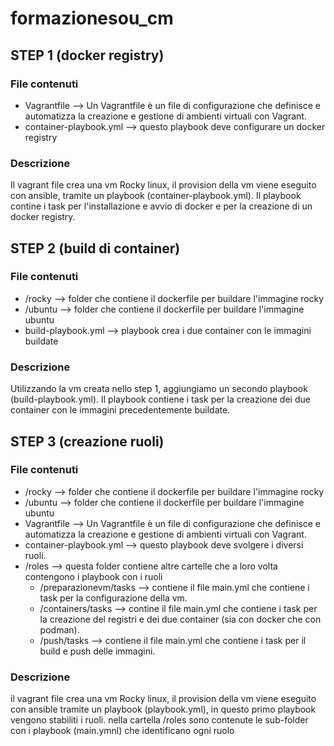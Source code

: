 # formazionesou_cm

## STEP 1 (docker registry)

### File contenuti

- Vagrantfile --> Un Vagrantfile è un file di configurazione che definisce e automatizza la creazione e gestione di ambienti virtuali con Vagrant.
- container-playbook.yml --> questo playbook deve configurare un docker registry

### Descrizione

Il vagrant file crea una vm Rocky linux, il provision della vm viene eseguito con ansible, tramite un playbook (container-playbook.yml).
Il playbook contine i task per l'installazione e avvio di docker e per la creazione di un docker registry.  

## STEP 2 (build di container)

### File contenuti

- /rocky --> folder che contiene il dockerfile per buildare l'immagine rocky
- /ubuntu --> folder che contiene il dockerfile per buildare l'immagine ubuntu
- build-playbook.yml --> playbook crea i due container con le immagini buildate

### Descrizione

Utilizzando la vm creata nello step 1, aggiungiamo un secondo playbook (build-playbook.yml).
Il playbook contiene i task per la creazione dei due container con le immagini precedentemente buildate.

## STEP 3 (creazione ruoli)

### File contenuti

- /rocky --> folder che contiene il dockerfile per buildare l'immagine rocky
- /ubuntu --> folder che contiene il dockerfile per buildare l'immagine ubuntu
- Vagrantfile --> Un Vagrantfile è un file di configurazione che definisce e automatizza la creazione e gestione di ambienti virtuali con Vagrant.
- container-playbook.yml --> questo playbook deve svolgere i diversi ruoli.
- /roles --> questa folder contiene altre cartelle che a loro volta contengono i playbook con i ruoli
  - /preparazionevm/tasks --> contiene il file main.yml che contiene i task per la configurazione della vm.
  - /containers/tasks --> contine il file main.yml che contiene i task per la creazione del registri e dei due container (sia con docker che con podman).
  - /push/tasks --> contiene il file main.yml che contiene i task per il build e push delle immagini.

### Descrizione

il vagrant file crea una vm Rocky linux, il provision della vm viene eseguito con ansible tramite un playbook (playbook.yml), in questo primo playbook vengono stabiliti i ruoli.
nella cartella /roles sono contenute le sub-folder con i playbook (main.ymnl) che identificano ogni ruolo
